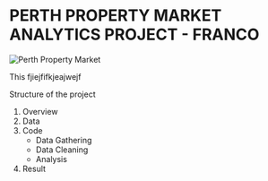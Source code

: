 # PERTH PROPERTY MARKET ANALYTICS PROJECT - FRANCO


![Perth Property Market](https://static.ffx.io/images/$zoom_0.19%2C$multiply_0.3541%2C$ratio_1.776846%2C$width_1059%2C$x_0%2C$y_0/t_crop_custom/q_86%2Cf_auto/d1576170bcb1a13ac7346001e6570e7b869e44dc)


This fjiejfifkjeajwejf

Structure of the project

1. Overview
2. Data
3. Code
    - Data Gathering
    - Data Cleaning
    - Analysis
4. Result